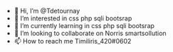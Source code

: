 - 👋 Hi, I’m @Tdetournay
- 👀 I’m interested in css php sqli bootsrap
- 🌱 I’m currently learning in css php sqli bootsrap
- 💞️ I’m looking to collaborate on Norris smartsollution
- 📫 How to reach me Timiliris_420#0602

<!---
Tdetournay/Tdetournay is a ✨ special ✨ repository because its `README.md` (this file) appears on your GitHub profile.
You can click the Preview link to take a look at your changes.
--->
